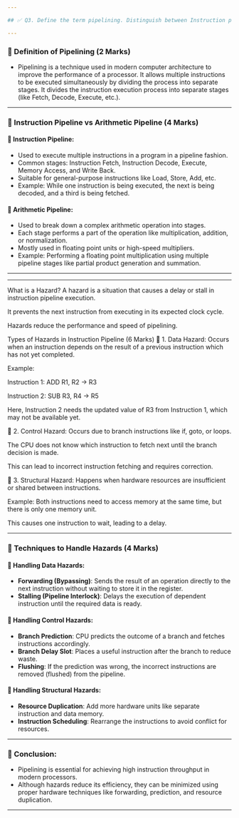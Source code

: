 ```yaml
---

## ✅ Q3. Define the term pipelining. Distinguish between Instruction pipeline and Arithmetic Pipeline. Explain different types of hazards that occur in instruction pipeline and how to handle them. (16 Marks)

---
```


### 🔹 Definition of Pipelining (2 Marks)
* Pipelining is a technique used in modern computer architecture to improve the performance of a processor.
It allows multiple instructions to be executed simultaneously by dividing the process into separate stages.
It divides the instruction execution process into separate stages (like Fetch, Decode, Execute, etc.).

---

### 🔹 Instruction Pipeline vs Arithmetic Pipeline (4 Marks)

#### 🔸 Instruction Pipeline:

* Used to execute multiple instructions in a program in a pipeline fashion.
* Common stages: Instruction Fetch, Instruction Decode, Execute, Memory Access, and Write Back.
* Suitable for general-purpose instructions like Load, Store, Add, etc.
* Example: While one instruction is being executed, the next is being decoded, and a third is being fetched.

#### 🔸 Arithmetic Pipeline:

* Used to break down a complex arithmetic operation into stages.
* Each stage performs a part of the operation like multiplication, addition, or normalization.
* Mostly used in floating point units or high-speed multipliers.
* Example: Performing a floating point multiplication using multiple pipeline stages like partial product generation and summation.

---
---
 What is a Hazard?
A hazard is a situation that causes a delay or stall in instruction pipeline execution.

It prevents the next instruction from executing in its expected clock cycle.

Hazards reduce the performance and speed of pipelining.

 Types of Hazards in Instruction Pipeline (6 Marks)
🔸 1. Data Hazard:
Occurs when an instruction depends on the result of a previous instruction which has not yet completed.

Example:

Instruction 1: ADD R1, R2 → R3

Instruction 2: SUB R3, R4 → R5

Here, Instruction 2 needs the updated value of R3 from Instruction 1, which may not be available yet.

🔸 2. Control Hazard:
Occurs due to branch instructions like if, goto, or loops.

The CPU does not know which instruction to fetch next until the branch decision is made.

This can lead to incorrect instruction fetching and requires correction.

🔸 3. Structural Hazard:
Happens when hardware resources are insufficient or shared between instructions.

Example: Both instructions need to access memory at the same time, but there is only one memory unit.

This causes one instruction to wait, leading to a delay.

---


### 🔹 Techniques to Handle Hazards (4 Marks)

#### 🔸 Handling Data Hazards:

* **Forwarding (Bypassing)**: Sends the result of an operation directly to the next instruction without waiting to store it in the register.
* **Stalling (Pipeline Interlock)**: Delays the execution of dependent instruction until the required data is ready.

#### 🔸 Handling Control Hazards:

* **Branch Prediction**: CPU predicts the outcome of a branch and fetches instructions accordingly.
* **Branch Delay Slot**: Places a useful instruction after the branch to reduce waste.
* **Flushing**: If the prediction was wrong, the incorrect instructions are removed (flushed) from the pipeline.

#### 🔸 Handling Structural Hazards:

* **Resource Duplication**: Add more hardware units like separate instruction and data memory.
* **Instruction Scheduling**: Rearrange the instructions to avoid conflict for resources.

---

### 🔹 Conclusion:

* Pipelining is essential for achieving high instruction throughput in modern processors.
* Although hazards reduce its efficiency, they can be minimized using proper hardware techniques like forwarding, prediction, and resource duplication.

---

